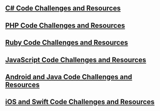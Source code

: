 ## [C# Code Challenges and Resources](https://drive.google.com/file/d/0B28qs3pVLuXSRmFnRWJ6SjhoNW8/view?usp=sharing)

## [PHP Code Challenges and Resources](https://drive.google.com/file/d/0B28qs3pVLuXSazQ5ZnlQNFhNa2c/view?usp=sharing)

## [Ruby Code Challenges and Resources](https://drive.google.com/file/d/0B28qs3pVLuXSX1IwZkZRVTItU0E/view?usp=sharing)

## [JavaScript Code Challenges and Resources](https://drive.google.com/file/d/0B28qs3pVLuXSUGxoNWdHMDBhM28/view?usp=sharing)

## [Android and Java Code Challenges and Resources](https://drive.google.com/file/d/0B28qs3pVLuXSdW9UaGczVklYS0U/view?usp=sharing)

## [iOS and Swift Code Challenges and Resources](https://drive.google.com/file/d/0B28qs3pVLuXSODRvdWhwSk11SzA/view?usp=sharing)